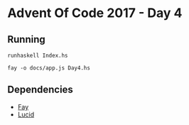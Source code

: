 # Advent Of Code 2017 - Day 4

## Running

`runhaskell Index.hs`

`fay -o docs/app.js Day4.hs`

## Dependencies

- [Fay](https://hackage.haskell.org/package/fay)
- [Lucid](https://hackage.haskell.org/package/lucid)